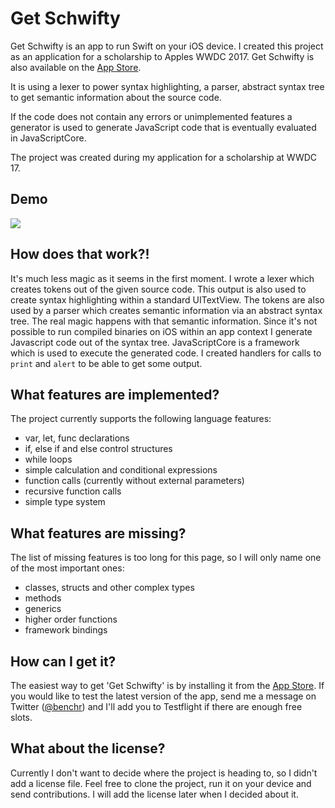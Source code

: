 # Get Schwifty

Get Schwifty is an app to run Swift on your iOS device. I created this project as an application for a scholarship to Apples WWDC 2017. Get Schwifty is also available on the [App Store](https://itunes.apple.com/de/app/get-schwifty/id1222398681?l=en&mt=8).

It is using a lexer to power syntax highlighting, a parser, abstract syntax tree to get semantic information about the source code.

If the code does not contain any errors or unimplemented features a generator is used to generate JavaScript code that is eventually evaluated in JavaScriptCore.

The project was created during my application for a scholarship at WWDC 17.

## Demo

![](img/live.gif)

## How does that work?!

It's much less magic as it seems in the first moment. I wrote a lexer which creates tokens out of the given source code. This output is also used to create syntax highlighting within a standard UITextView. The tokens are also used by a parser which creates semantic information via an abstract syntax tree.
The real magic happens with that semantic information. Since it's not possible to run compiled binaries on iOS within an app context I generate Javascript code out of the syntax tree. JavaScriptCore is a framework which is used to execute the generated code. I created handlers for calls to `print` and `alert` to be able to get some output.

## What features are implemented?

The project currently supports the following language features:

* var, let, func declarations
* if, else if and else control structures
* while loops
* simple calculation and conditional expressions
* function calls (currently without external parameters)
* recursive function calls
* simple type system

## What features are missing?

The list of missing features is too long for this page, so I will only name one of the most important ones:

* classes, structs and other complex types
* methods
* generics
* higher order functions
* framework bindings

## How can I get it?

The easiest way to get 'Get Schwifty' is by installing it from the [App Store](https://itunes.apple.com/de/app/get-schwifty/id1222398681?l=en&mt=8). If you would like to test the latest version of the app, send me a message on Twitter ([@benchr](https://twitter.com/benchr)) and I'll add you to Testflight if there are enough free slots.

## What about the license?

Currently I don't want to decide where the project is heading to, so I didn't add a license file. Feel free to clone the project, run it on your device and send contributions. I will add the license later when I decided about it.
